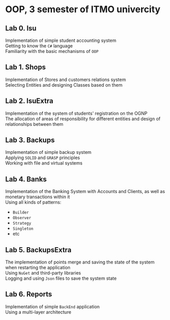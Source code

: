 # OOP, 3 semester of ITMO univercity

## Lab 0. Isu
Implementation of simple student accounting system\
Getting to know the `C#` language\
Familiarity with the basic mechanisms of `OOP`

## Lab 1. Shops
Implementation of Stores and customers relations system\
Selecting Entities and designing Classes based on them

## Lab 2. IsuExtra
Implementation of the system of students' registration on the OGNP\
The allocation of areas of responsibility for different entities and design of relationships between them

## Lab 3. Backups
Implementation of simple backup system\
Applying `SOLID` and `GRASP` principles\
Working with file and virtual systems

## Lab 4. Banks
Implementation of the Banking System with Accounts and Clients, as well as monetary transactions within it\
Using all kinds of patterns:
* `Builder`
* `Observer`
* `Strategy`
* `Singleton`
* etc

## Lab 5. BackupsExtra
The implementation of points merge and saving the state of the system when restarting the application\
Using `NuGet` and third-party libraries\
Logging and using `Json` files to save the system state

## Lab 6. Reports
Implementation of simple `BackEnd` application\
Using a multi-layer architecture
